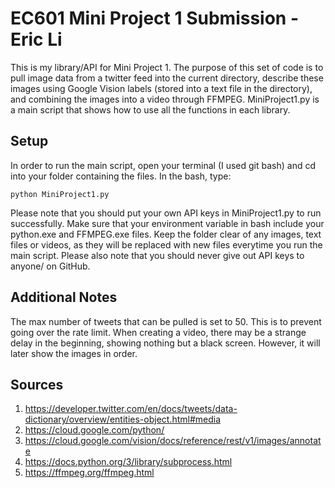 # EC601 Mini Project 1 Submission - Eric Li
This is my library/API for Mini Project 1. The purpose of this set of code is to pull image data from a twitter feed into the current directory, describe these images using Google Vision labels (stored into a text file in the directory), and combining the images into a video through FFMPEG. MiniProject1.py is a main script that shows how to use all the functions in each library.

## Setup
In order to run the main script, open your terminal (I used git bash) and cd into your folder containing the files. In the bash, type: 
```
python MiniProject1.py
```
Please note that you should put your own API keys in MiniProject1.py to run successfully. Make sure that your environment variable in bash include your python.exe and FFMPEG.exe files. Keep the folder clear of any images, text files or videos, as they will be replaced with new files everytime you run the main script. Please also note that you should never give out API keys to anyone/ on GitHub. 

## Additional Notes
The max number of tweets that can be pulled is set to 50. This is to prevent going over the rate limit. When creating a video, there may be a strange delay in the beginning, showing nothing but a black screen. However, it will later show the images in order.

## Sources
1. https://developer.twitter.com/en/docs/tweets/data-dictionary/overview/entities-object.html#media
2. https://cloud.google.com/python/
3. https://cloud.google.com/vision/docs/reference/rest/v1/images/annotate
4. https://docs.python.org/3/library/subprocess.html
5. https://ffmpeg.org/ffmpeg.html